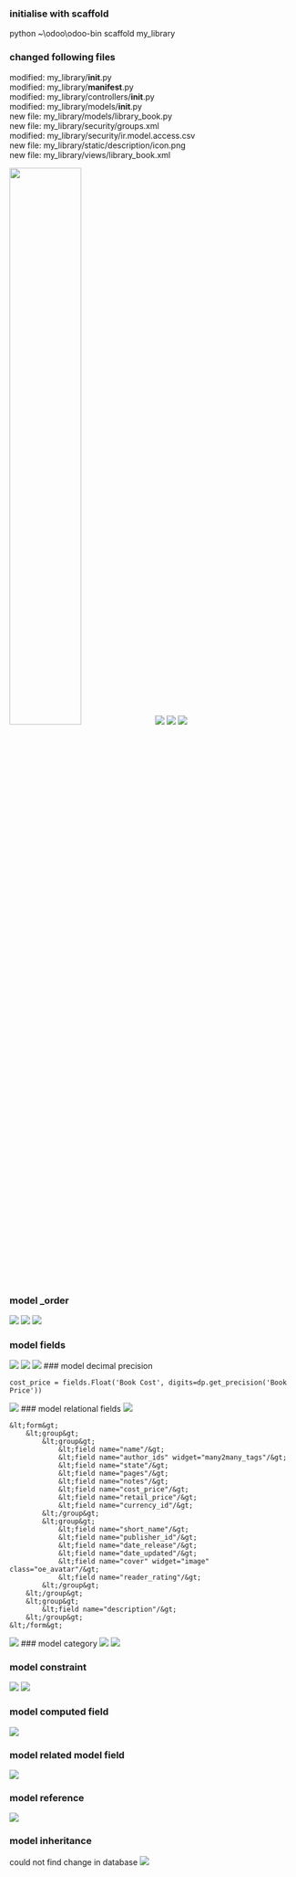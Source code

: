 ### initialise with scaffold
python ~\odoo\odoo-bin scaffold my_library

### changed following files

modified:   my_library/__init__.py   
modified:   my_library/__manifest__.py  
modified:   my_library/controllers/__init__.py  
modified:   my_library/models/__init__.py  
new file:   my_library/models/library_book.py  
new file:   my_library/security/groups.xml  
modified:   my_library/security/ir.model.access.csv  
new file:   my_library/static/description/icon.png  
new file:   my_library/views/library_book.xml   

<img src="https://github.com/hanminghe/myodoo12tests/blob/master/img/001.png" width="50%">
<img src="https://github.com/hanminghe/myodoo12tests/blob/master/img/002.png" >
<img src="https://github.com/hanminghe/myodoo12tests/blob/master/img/003.png" >

<img src="https://github.com/hanminghe/myodoo12tests/blob/master/img/004.png" >

### model _order
<img src="https://github.com/hanminghe/myodoo12tests/blob/master/img/005.png" >
<img src="https://github.com/hanminghe/myodoo12tests/blob/master/img/006.png" >
<img src="https://github.com/hanminghe/myodoo12tests/blob/master/img/007.png" >

### model fields
<img src="https://github.com/hanminghe/myodoo12tests/blob/master/img/008.png" >
<img src="https://github.com/hanminghe/myodoo12tests/blob/master/img/009.png" >
<img src="https://github.com/hanminghe/myodoo12tests/blob/master/img/010.png" >
### model decimal precision

```
cost_price = fields.Float('Book Cost', digits=dp.get_precision('Book Price'))
```

<img src="https://github.com/hanminghe/myodoo12tests/blob/master/img/011.png" >
### model relational fields
<img src="https://github.com/hanminghe/myodoo12tests/blob/master/img/012.png" >

```
&lt;form&gt;
	&lt;group&gt;
		&lt;group&gt;
			&lt;field name="name"/&gt;
			&lt;field name="author_ids" widget="many2many_tags"/&gt;
			&lt;field name="state"/&gt;
			&lt;field name="pages"/&gt;
			&lt;field name="notes"/&gt;
			&lt;field name="cost_price"/&gt;
			&lt;field name="retail_price"/&gt;
			&lt;field name="currency_id"/&gt;
		&lt;/group&gt;
		&lt;group&gt;
			&lt;field name="short_name"/&gt;
			&lt;field name="publisher_id"/&gt;
			&lt;field name="date_release"/&gt;
			&lt;field name="date_updated"/&gt;
			&lt;field name="cover" widget="image" class="oe_avatar"/&gt;
			&lt;field name="reader_rating"/&gt;
		&lt;/group&gt;
	&lt;/group&gt;
	&lt;group&gt;
		&lt;field name="description"/&gt;
	&lt;/group&gt;
&lt;/form&gt;
```

<img src="https://github.com/hanminghe/myodoo12tests/blob/master/img/013.png" >
### model category

<img src="https://github.com/hanminghe/myodoo12tests/blob/master/img/014.png" >
<img src="https://github.com/hanminghe/myodoo12tests/blob/master/img/015.png" >

### model constraint

<img src="https://github.com/hanminghe/myodoo12tests/blob/master/img/016.png" >
<img src="https://github.com/hanminghe/myodoo12tests/blob/master/img/017.png" >

### model computed field
<img src="https://github.com/hanminghe/myodoo12tests/blob/master/img/18.png" >

### model related model field
<img src="https://github.com/hanminghe/myodoo12tests/blob/master/img/019.png" >

### model reference
<img src="https://github.com/hanminghe/myodoo12tests/blob/master/img/020.png" >

### model inheritance
could not find change in database
<img src="https://github.com/hanminghe/myodoo12tests/blob/master/img/021.png" >






